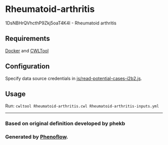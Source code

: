 # Rheumatoid-arthritis

1DsNBHrQVhcthP9Zkj5oaT4K4I - Rheumatoid arthritis

## Requirements

[Docker](https://docs.docker.com/install/) and [CWLTool](https://github.com/common-workflow-language/cwltool#install)

## Configuration

Specify data source credentials in [js/read-potential-cases-i2b2.js](js/read-potential-cases-i2b2.js).

## Usage

Run: `cwltool Rheumatoid-arthritis.cwl Rheumatoid-arthritis-inputs.yml`

***

### Based on original definition developed by phekb
### Generated by [Phenoflow](https://kclhi.org/phenoflow).
